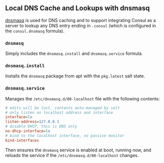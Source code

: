 ## Local DNS Cache and Lookups with dnsmasq

[dnsmasq](http://www.thekelleys.org.uk/dnsmasq/doc.html) is used for DNS caching
and to support integrating Consul as a server to lookup any DNS entry ending in
`.consul` (which is configured in the `consul.dnsmasq` formula).


### `dnsmasq`

Simply includes the `dnsmasq.install` and `dnsmasq.service` formula.


### `dnsmasq.install`

Installs the `dnsmasq` package from apt with the `pkg.latest` salt state.


### `dnsmasq.service`

Manages the `/etc/dnsmasq.d/00-localhost` file with the following contents:

```ini
# edits will be lost, contents auto-managed by salt
# only listen on localhost address and interface
interface=lo
listen-address=127.0.0.1
# disable DHCP, this is DNS only
no-dhcp-interface=lo
# bind to the localhost interface, no passive monitor
bind-interfaces
```

Then ensures the `dnsmasq` service is enabled at boot, running now, and reloads
the service if the `/etc/dnsmasq.d/00-localhost` changes.
